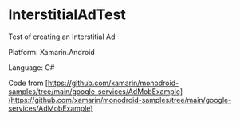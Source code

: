 # InterstitialAdTest

Test of creating an Interstitial Ad

Platform: Xamarin.Android

Language: C#

Code from [https://github.com/xamarin/monodroid-samples/tree/main/google-services/AdMobExample](https://github.com/xamarin/monodroid-samples/tree/main/google-services/AdMobExample)

